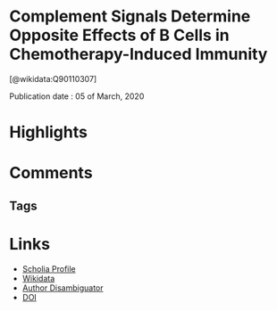 
Complement Signals Determine Opposite Effects of B Cells in Chemotherapy-Induced Immunity
=========================================================================================
  
  [@wikidata:Q90110307]  
  
Publication date : 05 of March, 2020  

# Highlights

# Comments

## Tags

# Links
  
 * [Scholia Profile](https://scholia.toolforge.org/work/Q90110307)  
 * [Wikidata](https://www.wikidata.org/wiki/Q90110307)  
 * [Author Disambiguator](https://author-disambiguator.toolforge.org/work_item_oauth.php?id=Q90110307&batch_id=&match=1&author_list_id=&doit=Get+author+links+for+work)  
 * [DOI](https://doi.org/10.1016/J.CELL.2020.02.015)  
